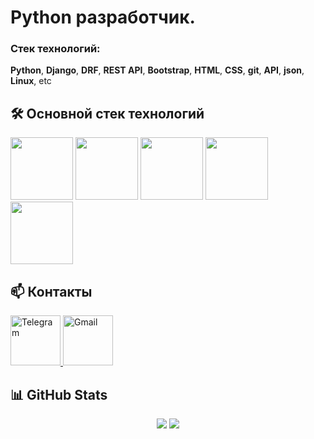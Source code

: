 # Python разработчик.

### Стек технологий:
**Python**, **Django**, **DRF**, **REST API**, **Bootstrap**, **HTML**, **CSS**, **git**, **API**, **json**, **Linux**, etc

## 🛠️ Основной стек технологий

<p align="left">
  <img src="https://cdn.jsdelivr.net/gh/devicons/devicon/icons/python/python-original.svg" width="100" />
  <img src="https://cdn.jsdelivr.net/gh/devicons/devicon/icons/django/django-plain.svg" width="100" />
  <img src="https://cdn.jsdelivr.net/gh/devicons/devicon/icons/html5/html5-original.svg" width="100" />
  <img src="https://cdn.jsdelivr.net/gh/devicons/devicon/icons/css3/css3-original.svg" width="100" />
  <img src="https://cdn.jsdelivr.net/gh/devicons/devicon/icons/git/git-original.svg" width="100" />
</p>

## 📫 Контакты

<p align="left">
  <a href="https://t.me/ohhaus" target="_blank">
    <img src="https://cdn-icons-png.flaticon.com/512/2111/2111646.png" alt="Telegram" width="80" />
  </a>
  <a href="mailto:bvsmk1@gmail.com" target="_blank">
    <img src="https://cdn-icons-png.flaticon.com/512/732/732200.png" alt="Gmail" width="80" />
  </a>
</p>



## 📊 GitHub Stats

<div align="center">
  <img src="https://github-readme-stats.vercel.app/api?username=ohhaus&show_icons=true&theme=radical" style="display:inline-block;" />
  <img src="https://github-readme-stats.vercel.app/api/top-langs/?username=ohhaus&layout=compact&theme=radical" style="display:inline-block;" />
</div>
